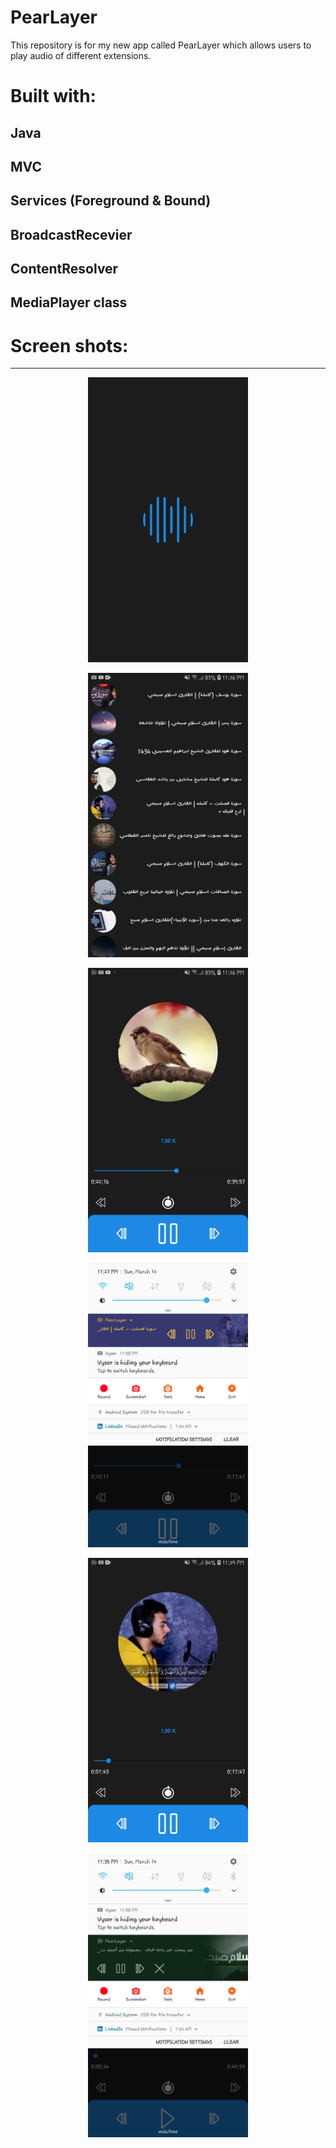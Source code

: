 # PearLayer

This repository is for my new app called PearLayer which allows users to play audio of different extensions.

# Built with:

Java
---
MVC
---
Services (Foreground & Bound)
---
BroadcastRecevier
---
ContentResolver
---
MediaPlayer class
---

# Screen shots: 
---

<p align="center">
 <img src = "images/1.jpg" width = "256">
</p>

<p align="center">
 <img src = "images/2.jpg" width = "256">
</p>

<p align="center">
 <img src = "images/3.jpg" width = "256">
</p>

<p align="center">
 <img src = "images/4.jpg" width = "256">
</p>

<p align="center">
 <img src = "images/5.jpg" width = "256">
</p>

<p align="center">
 <img src = "images/6.jpg" width = "256">
</p>
